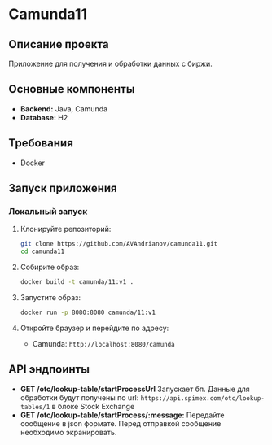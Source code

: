 # Camunda11

## Описание проекта

Приложение для получения и обработки данных с биржи.

## Основные компоненты

- **Backend:** Java, Camunda
- **Database:** H2 

## Требования

- Docker

## Запуск приложения

### Локальный запуск

1. Клонируйте репозиторий:

    ```bash
    git clone https://github.com/AVAndrianov/camunda11.git
    cd camunda11
    ```
   
2. Собирите образ:

   ```bash
   docker build -t camunda/11:v1 .
   ``` 

3. Запустите образ:
  
   ```bash
   docker run -p 8080:8080 camunda/11:v1
   ```  

4. Откройте браузер и перейдите по адресу:

    - Camunda: `http://localhost:8080/camunda`

## API эндпоинты

- **GET /otc/lookup-table/startProcessUrl** Запускает бп. Данные для обработки будут получены по url: `https://api.spimex.com/otc/lookup-tables/1` в блоке Stock Exchange
- **GET /otc/lookup-table/startProcess/:message:** Передайте сообщение в json формате. Перед отправкой сообщение необходимо экранировать.

